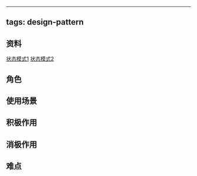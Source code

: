 
---
tags: design-pattern
---
## 资料
[状态模式1](https://www.bilibili.com/video/BV1GT4y1r7uZ/?spm_id_from=333.788&vd_source=99b31898c1408d1d4c4fe207c39caefd)
[状态模式2](https://www.bilibili.com/video/BV1k5411m77e?spm_id_from=333.1007.top_right_bar_window_history.content.click&vd_source=99b31898c1408d1d4c4fe207c39caefd)

## 角色

## 使用场景

## 积极作用

## 消极作用

## 难点